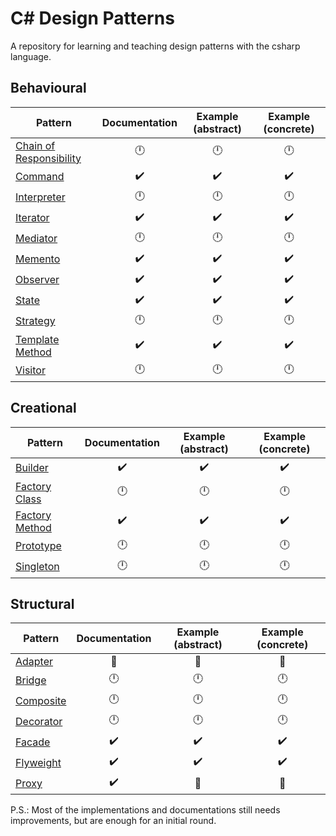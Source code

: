 # C# Design Patterns

A repository for learning and teaching design patterns with the csharp language.

## Behavioural

| Pattern                                                  | Documentation      | Example (abstract) | Example (concrete) |
|----------------------------------------------------------|:------------------:|:------------------:|:------------------:|
| [Chain of Responsibility](./src/chain_of_responsibility) | :clock12:          | :clock12:          | :clock12:          |
| [Command](./src/command/)                                | :heavy_check_mark: | :heavy_check_mark: | :heavy_check_mark: |
| [Interpreter](./src/interpreter)                         | :clock12:          | :clock12:          | :clock12:          |
| [Iterator](./src/iterator/)                              | :heavy_check_mark: | :heavy_check_mark: | :heavy_check_mark: |
| [Mediator](./src/mediator/)                              | :clock12:          | :clock12:          | :clock12:          |
| [Memento](./src/memento/)                                | :heavy_check_mark: | :heavy_check_mark: | :heavy_check_mark: |
| [Observer](./src/observer/)                              | :heavy_check_mark: | :heavy_check_mark: | :heavy_check_mark: |
| [State](./src/state)                                     | :heavy_check_mark: | :heavy_check_mark: | :heavy_check_mark: |
| [Strategy](./src/strategy)                               | :clock12:          | :clock12:          | :clock12:          |
| [Template Method](./src/template_method)                 | :heavy_check_mark: | :heavy_check_mark: | :heavy_check_mark: |
| [Visitor](./src/visitor)                                 | :clock12:          | :clock12:          | :clock12:          |

## Creational

| Pattern                                                  | Documentation      | Example (abstract) | Example (concrete) |
|----------------------------------------------------------|:------------------:|:------------------:|:------------------:|
| [Builder](./src/builder)                                 | :heavy_check_mark: | :heavy_check_mark: | :heavy_check_mark: |
| [Factory Class](./src/factory_class)                     | :clock12:          | :clock12:          | :clock12:          |
| [Factory Method](./src/factory_method)                   | :heavy_check_mark: | :heavy_check_mark: | :heavy_check_mark: |
| [Prototype](./src/prototype)                             | :clock12:          | :clock12:          | :clock12:          |
| [Singleton](./src/singleton)                             | :clock12:          | :clock12:          | :clock12:          |

## Structural

| Pattern                                                  | Documentation      | Example (abstract) | Example (concrete) |
|----------------------------------------------------------|:------------------:|:------------------:|:------------------:|
| [Adapter](./src/adapter)                                 | :construction:     | :construction:     | :construction:     |
| [Bridge](./src/bridge)                                   | :clock12:          | :clock12:          | :clock12:          |
| [Composite](./src/composite)                             | :clock12:          | :clock12:          | :clock12:          |
| [Decorator](./src/decorator)                             | :clock12:          | :clock12:          | :clock12:          |
| [Facade](./src/facade)                                   | :heavy_check_mark: | :heavy_check_mark: | :heavy_check_mark: |
| [Flyweight](./src/flyweight)                             | :heavy_check_mark: | :heavy_check_mark: | :heavy_check_mark: |
| [Proxy](./src/proxy)                                     | :heavy_check_mark: | :construction:     | :construction:     |

P.S.: Most of the implementations and documentations still needs improvements, but are enough for an initial round.